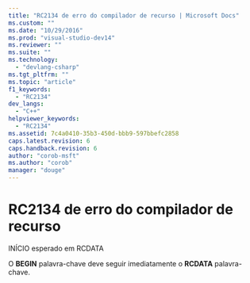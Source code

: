 ```yaml
---
title: "RC2134 de erro do compilador de recurso | Microsoft Docs"
ms.custom: ""
ms.date: "10/29/2016"
ms.prod: "visual-studio-dev14"
ms.reviewer: ""
ms.suite: ""
ms.technology: 
  - "devlang-csharp"
ms.tgt_pltfrm: ""
ms.topic: "article"
f1_keywords: 
  - "RC2134"
dev_langs: 
  - "C++"
helpviewer_keywords: 
  - "RC2134"
ms.assetid: 7c4a0410-35b3-450d-bbb9-597bbefc2858
caps.latest.revision: 6
caps.handback.revision: 6
author: "corob-msft"
ms.author: "corob"
manager: "douge"
---
```

# RC2134 de erro do compilador de recurso
INÍCIO esperado em RCDATA  
  
 O **BEGIN** palavra\-chave deve seguir imediatamente o **RCDATA** palavra\-chave.